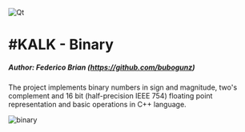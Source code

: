 ![Qt](http://oi63.tinypic.com/2zxv1jq.jpg)
# #KALK - Binary 
##### Author: Federico Brian (https://github.com/bubogunz)
The project implements binary numbers in sign and magnitude, two's complement and 16 bit (half-precision IEEE 754) floating point representation and basic operations in C++ language. 
 
![binary](https://s15.postimg.cc/84kbwsbvf/gerarchia.png)
